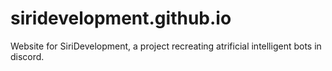 # siridevelopment.github.io
Website for SiriDevelopment, a project recreating atrificial intelligent bots in discord.
